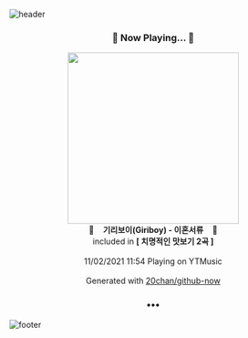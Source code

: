 ![header](https://capsule-render.vercel.app/api?type=wave&height=170&section=header&text=Hi.%20I'm%20SHIFT&fontColor=090707&fontAlignX=45&fontAlignY=65&fontSize=100)

<h3 align="center">🎵 Now Playing... 🎵</h3>
<p align="center">
  <a href="https://music.youtube.com/watch?v=0Remc4lR92o">
    <img width="300" src="https://lh3.googleusercontent.com/xYae6fkCp-dtyd69njrYn6ko1g4euKRz13JaJoiAt904hzWC1lOqqD2KY08Qczjp29mDu7-uxHvSFfFd">
  </a>
  <br>
  🎵&nbsp&nbsp&nbsp <b>기리보이(Giriboy) - 이혼서류</b> &nbsp&nbsp&nbsp🎵
  <br>
  included in <b>[ 치명적인 맛보기 2곡 ]</b>
  
  <br />
  <br />
  11/02/2021 11:54 Playing on YTMusic
  <br />
  <br />
  Generated with <a href="https://github.com/20chan/github-now">20chan/github-now</a>
</p>

<h3 align="center">•••</h3>

![footer](https://capsule-render.vercel.app/api?type=wave&height=150&section=footer)
